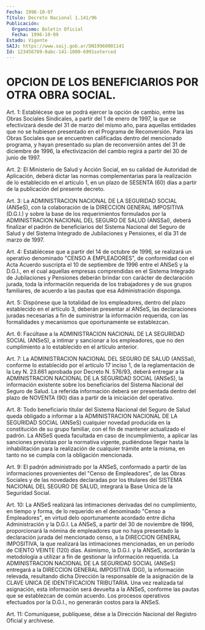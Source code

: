 ```yaml
---
Fecha: 1996-10-07
Título: Decreto Nacional 1.141/96
Publicación:
  Organismo: Boletín Oficial
  Fecha: 1996-10-09
Estado: Vigente
SAIJ: https://www.saij.gob.ar/DN19960001141
Id: 123456789-0abc-141-1000-6991soterced
---
```

# OPCION DE LOS BENEFICIARIOS POR OTRA OBRA SOCIAL.

<a id="1"></a>
Art. 1: Establécese que se podrá ejercer  la opción de cambio, entre las Obras Sociales Sindicales, a partir del  1  de  enero  de 1997,  la  que se efectivizará desde del 31 de marzo del mismo año, para aquellas  entidades  que  no  se  hubiesen  presentado  en  el Programa de Reconversión. Para las Obras Sociales que se encuentren calificadas  dentro  del mencionado programa, y hayan presentado su plan  de  reconversión antes  del  31  de  diciembre  de  1996,  la efectivización  del  cambio regirá a partir del 30 de junio de 1997.

<a id="2"></a>
Art. 2: El Ministerio  de  Salud y Acción Social, en su calidad de Autoridad de Aplicación, deberá  dictar  las normas complementarias para la realización de lo establecido en el artículo 1, en un plazo de  SESENTA  (60)  días  a  partir de la publicación  del  presente decreto.

<a id="3"></a>
Art. 3: La ADMINISTRACION NACIONAL DE LA SEGURIDAD SOCIAL (ANSeS), con la colaboración de la DIRECCION  GENERAL  IMPOSITIVA (D.G.I.) y sobre la base de los requerimientos formulados por la ADMINISTRACION  NACIONAL  DEL  SEGURO  DE  SALUD  (ANSSal),  deberá finalizar  el  padrón  de  beneficiarios  del Sistema Nacional  del Seguro  de  Salud  y  del  Sistema  Integrado  de   Jubilaciones  y Pensiones, el día 31 de marzo de 1997.

<a id="4"></a>
Art.  4: Establécese que a partir del 14 de octubre  de  1996,  se realizará   un  operativo  denominado  "CENSO  A  EMPLEADORES",  de conformidad  con  el  Acta Acuerdo suscripta el 10 de septiembre de 1996 entre el ANSeS y la  D.G.I.,  en  el  cual  aquellas  empresas comprendidas  en  el  Sistema Integrado de Jubilaciones y Pensiones deberán  brindar  con  carácter  de  declaración  jurada,  toda  la información  requerida  de    los  trabajadores  y  de  sus  grupos familiares, de acuerdo a las pautas que esa Administración disponga.

<a id="5"></a>
Art. 5: Dispónese que la totalidad  de los empleadores, dentro del plazo establecido en el artículo 3, deberán presentar al ANSeS, las declaraciones juradas necesarias a fin de suministrar la información  requerida,  con  las  formalidades  y  mecanismos  que oportunamente se establezcan.

<a id="6"></a>
Art. 6: Facúltase a la ADMINISTRACION  NACIONAL  DE  LA  SEGURIDAD SOCIAL (ANSeS), a intimar y sancionar a los empleadores, que no den cumplimiento    a   lo  establecido  en  el  artículo  anterior.

<a id="7"></a>
Art.  7: La ADMINISTRACION NACIONAL DEL SEGURO DE SALUD (ANSSal), conforme lo  establecido  por  el  artículo  17  inciso  1,  de  la reglamentación de la Ley N. 23.661 aprobada por Decreto N. 576/93, deberá entregar a la ADMINISTRACION NACIONAL DE LA SEGURIDAD SOCIAL (ANSeS),  la  información  existente  sobre  los beneficiarios del Sistema  Nacional  del  Seguro  de  Salud. La referida  información deberá  ser presentada dentro del plazo  de  NOVENTA  (90)  días  a partir de la iniciación del operativo.

<a id="8"></a>
Art. 8:  Todo beneficiario titular del Sistema Nacional del Seguro de Salud queda  obligado a informar a la ADMINISTRACION NACIONAL DE LA SEGURIDAD SOCIAL  (ANSeS)  cualquier  novedad  producida  en  la constitución   de  su  grupo  familiar,  con  el  fin  de  mantener actualizado  el  padrón.  La  ANSeS  queda  facultada  en  caso  de incumplimiento,  a aplicar las sanciones previstas por la normativa vigente,  pudiéndose    llegar  hasta  la  inhabilitación  para  la realización de cualquier  trámite  ante  la  misma,  en tanto no se cumpla con la obligación mencionada.

<a id="9"></a>
Art. 9: El padrón administrado por la ANSeS, conformado  a partir de  las  informaciones provenientes del "Censo de Empleadores",  de las Obras  Sociales y de las novedades declaradas por los titulares del SISTEMA  NACIONAL  DEL SEGURO DE SALUD, integrará la Base Unica de la Seguridad Social.

<a id="10"></a>
Art. 10: La ANSeS realizará  las  intimaciones  derivadas  del no cumplimiento,  en  tiempo y forma, de lo requerido en el denominado "Censo a Empleadores",  en virtud delo oportunamente acordado entre dicha Administración y la  D.G.I.  La  ANSeS,  a  partir del 30 de noviembre  de 1996, proporcionará la nómina de empleadores  que  no haya presentado  la  declaración jurada del mencionado censo, a la DIRECCION GENERAL IMPOSITIVA,  la  que  realizará  las intimaciones mencionadas,  en un período de CIENTO VEINTE (120) días.  Asimismo, la D.G.I. y la  ANSeS, acordarán la metodología a utilizar a fin de gestionar la información requerida.   La ADMINISTRACION NACIONAL DE LA  SEGURIDAD SOCIAL  (ANSeS)  entregará  a  la  DIRECCION  GENERAL IMPOSITIVA    (DGI),  la  información  relevada,  resultando  dicha Dirección la responsable  de  la  asignación  de  la CLAVE UNICA DE IDENTIFICACION  TRIBUTARIA. Una vez realizada tal asignación,  esta información será  devuelta  a  la ANSeS, conforme las pautas que se establezcan de común acuerdo. Los  procesos  operativos  efectuados por la D.G.I., no generarán costos para la ANSeS.

<a id="11"></a>
Art. 11: Comuníquese,  publíquese,  dése  a la Dirección Nacional del Registro Oficial y archívese.
